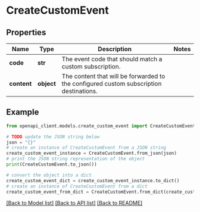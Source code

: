 # CreateCustomEvent


## Properties

Name | Type | Description | Notes
------------ | ------------- | ------------- | -------------
**code** | **str** | The event code that should match a custom subscription. | 
**content** | **object** | The content that will be forwarded to the configured custom subscription destinations. | 

## Example

```python
from openapi_client.models.create_custom_event import CreateCustomEvent

# TODO update the JSON string below
json = "{}"
# create an instance of CreateCustomEvent from a JSON string
create_custom_event_instance = CreateCustomEvent.from_json(json)
# print the JSON string representation of the object
print(CreateCustomEvent.to_json())

# convert the object into a dict
create_custom_event_dict = create_custom_event_instance.to_dict()
# create an instance of CreateCustomEvent from a dict
create_custom_event_from_dict = CreateCustomEvent.from_dict(create_custom_event_dict)
```
[[Back to Model list]](../README.md#documentation-for-models) [[Back to API list]](../README.md#documentation-for-api-endpoints) [[Back to README]](../README.md)


